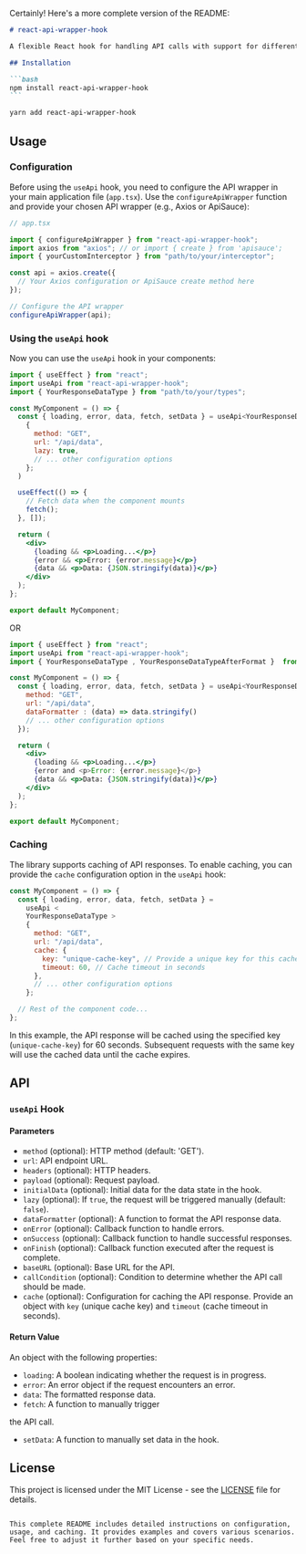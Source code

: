 Certainly! Here's a more complete version of the README:

````markdown
# react-api-wrapper-hook

A flexible React hook for handling API calls with support for different API wrappers like Axios or ApiSauce.

## Installation

```bash
npm install react-api-wrapper-hook
```
````

```bash
yarn add react-api-wrapper-hook
```

## Usage

### Configuration

Before using the `useApi` hook, you need to configure the API wrapper in your main application file (`app.tsx`). Use the `configureApiWrapper` function and provide your chosen API wrapper (e.g., Axios or ApiSauce):

```jsx
// app.tsx

import { configureApiWrapper } from "react-api-wrapper-hook";
import axios from "axios"; // or import { create } from 'apisauce';
import { yourCustomInterceptor } from "path/to/your/interceptor";

const api = axios.create({
  // Your Axios configuration or ApiSauce create method here
});

// Configure the API wrapper
configureApiWrapper(api);
```

### Using the `useApi` hook

Now you can use the `useApi` hook in your components:

```jsx
import { useEffect } from "react";
import useApi from "react-api-wrapper-hook";
import { YourResponseDataType } from "path/to/your/types";

const MyComponent = () => {
  const { loading, error, data, fetch, setData } = useApi<YourResponseDataType>(
    {
      method: "GET",
      url: "/api/data",
      lazy: true,
      // ... other configuration options
    };
  )

  useEffect(() => {
    // Fetch data when the component mounts
    fetch();
  }, []);

  return (
    <div>
      {loading && <p>Loading...</p>}
      {error && <p>Error: {error.message}</p>}
      {data && <p>Data: {JSON.stringify(data)}</p>}
    </div>
  );
};

export default MyComponent;
```

OR

```jsx
import { useEffect } from "react";
import useApi from "react-api-wrapper-hook";
import { YourResponseDataType , YourResponseDataTypeAfterFormat }  from 'path/to/your/types'

const MyComponent = () => {
  const { loading, error, data, fetch, setData } = useApi<YourResponseDataType,YourResponseDataTypeAfterFormat>({
    method: "GET",
    url: "/api/data",
    dataFormatter : (data) => data.stringify()
    // ... other configuration options
  });

  return (
    <div>
      {loading && <p>Loading...</p>}
      {error and <p>Error: {error.message}</p>}
      {data && <p>Data: {JSON.stringify(data)}</p>}
    </div>
  );
};

export default MyComponent;
```

### Caching

The library supports caching of API responses. To enable caching, you can provide the `cache` configuration option in the `useApi` hook:

```jsx
const MyComponent = () => {
  const { loading, error, data, fetch, setData } =
    useApi <
    YourResponseDataType >
    {
      method: "GET",
      url: "/api/data",
      cache: {
        key: "unique-cache-key", // Provide a unique key for this cache
        timeout: 60, // Cache timeout in seconds
      },
      // ... other configuration options
    };

  // Rest of the component code...
};
```

In this example, the API response will be cached using the specified key (`unique-cache-key`) for 60 seconds. Subsequent requests with the same key will use the cached data until the cache expires.

## API

### `useApi` Hook

#### Parameters

- `method` (optional): HTTP method (default: 'GET').
- `url`: API endpoint URL.
- `headers` (optional): HTTP headers.
- `payload` (optional): Request payload.
- `initialData` (optional): Initial data for the data state in the hook.
- `lazy` (optional): If `true`, the request will be triggered manually (default: `false`).
- `dataFormatter` (optional): A function to format the API response data.
- `onError` (optional): Callback function to handle errors.
- `onSuccess` (optional): Callback function to handle successful responses.
- `onFinish` (optional): Callback function executed after the request is complete.
- `baseURL` (optional): Base URL for the API.
- `callCondition` (optional): Condition to determine whether the API call should be made.
- `cache` (optional): Configuration for caching the API response. Provide an object with `key` (unique cache key) and `timeout` (cache timeout in seconds).

#### Return Value

An object with the following properties:

- `loading`: A boolean indicating whether the request is in progress.
- `error`: An error object if the request encounters an error.
- `data`: The formatted response data.
- `fetch`: A function to manually trigger

the API call.

- `setData`: A function to manually set data in the hook.

## License

This project is licensed under the MIT License - see the [LICENSE](LICENSE) file for details.

```

This complete README includes detailed instructions on configuration, usage, and caching. It provides examples and covers various scenarios. Feel free to adjust it further based on your specific needs.
```
